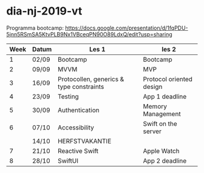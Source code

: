 # dia-nj-2019-vt

Programma bootcamp: https://docs.google.com/presentation/d/1fqPDU-5jnn5RSmSA5KtvPLB9Nx1VBceqPN90O89LdxQ/edit?usp=sharing

| Week | Datum | Les 1                                    | les 2                    |
|------|-------|------------------------------------------|--------------------------|
| 1    | 02/09 | Bootcamp                                 | Bootcamp                 |
| 2    | 09/09 | MVVM                                     | MVP                      |
| 3    | 16/09 | Protocollen, generics & type constraints | Protocol oriented design |
| 4    | 23/09 | Testing                                  | App 1 deadline           |
| 5    | 30/09 | Authentication                           | Memory Management        |
| 6    | 07/10 | Accessibility                            | Swift on the server      |
|      | 14/10 | HERFSTVAKANTIE                           |                          |
| 7    | 21/10 | Reactive Swift                           | Apple Watch              |
| 8    | 28/10 | SwiftUI                                  | App 2 deadline           |

